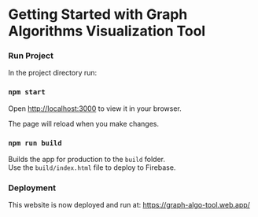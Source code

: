 # Getting Started with Graph Algorithms Visualization Tool

### Run Project

In the project directory run:

### `npm start`

Open [http://localhost:3000](http://localhost:3000) to view it in your browser.

The page will reload when you make changes.

### `npm run build`

Builds the app for production to the `build` folder.\
Use the `build/index.html` file to deploy to Firebase.

### Deployment
This website is now deployed and run at: https://graph-algo-tool.web.app/
